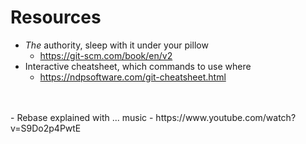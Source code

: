 <!-- .slide: data-state="logo yellow_flag black_overlay" data-background="./files/earth-3537401_1920.jpg" id="links"-->
<!-- https://pixabay.com/illustrations/earth-network-blockchain-globe-3537401/ -->

# Resources

- _The_ authority, sleep with it under your pillow
  - https://git-scm.com/book/en/v2
- Interactive cheatsheet, which commands to use where
  - https://ndpsoftware.com/git-cheatsheet.html
<br>
<br>
- Rebase explained with ... music
  - https://www.youtube.com/watch?v=S9Do2p4PwtE
